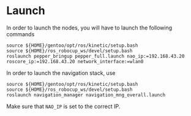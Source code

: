 # Launch
In order to launch the nodes, you will have to launch the following commands

```
source ${HOME}/gentoo/opt/ros/kinetic/setup.bash
source ${HOME}/ros_robocup_ws/devel/setup.bash
roslaunch pepper_bringup pepper_full.launch nao_ip:=192.168.43.20 roscore_ip:=192.168.43.20 network_interface:=wlan0
```

In order to launch the navigation stack, use
```
source ${HOME}/gentoo/opt/ros/kinetic/setup.bash
source ${HOME}/ros_robocup_ws/devel/setup.bash
roslaunch navigation_manager navigation_mng_overall.launch
```

Make sure that `NAO_IP` is set to the correct IP.
